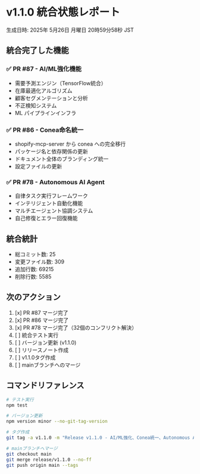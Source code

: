# v1.1.0 統合状態レポート

生成日時: 2025年 5月26日 月曜日 20時59分58秒 JST

## 統合完了した機能

### ✅ PR #87 - AI/ML強化機能
- 需要予測エンジン（TensorFlow統合）
- 在庫最適化アルゴリズム
- 顧客セグメンテーションと分析
- 不正検知システム
- ML パイプラインインフラ

### ✅ PR #86 - Conea命名統一
- shopify-mcp-server から conea への完全移行
- パッケージ名と依存関係の更新
- ドキュメント全体のブランディング統一
- 設定ファイルの更新

### ✅ PR #78 - Autonomous AI Agent
- 自律タスク実行フレームワーク
- インテリジェント自動化機能
- マルチエージェント協調システム
- 自己修復とエラー回復機能

## 統合統計

- 総コミット数: 25
- 変更ファイル数:      309
- 追加行数: 69215
- 削除行数: 5585

## 次のアクション

1. [x] PR #87 マージ完了
2. [x] PR #86 マージ完了
3. [x] PR #78 マージ完了（32個のコンフリクト解決）
4. [ ] 統合テスト実行
5. [ ] バージョン更新 (v1.1.0)
6. [ ] リリースノート作成
7. [ ] v1.1.0タグ作成
8. [ ] mainブランチへのマージ

## コマンドリファレンス

```bash
# テスト実行
npm test

# バージョン更新
npm version minor --no-git-tag-version

# タグ作成
git tag -a v1.1.0 -m "Release v1.1.0 - AI/ML強化、Conea統一、Autonomous Agent"

# mainブランチへマージ
git checkout main
git merge release/v1.1.0 --no-ff
git push origin main --tags
```
